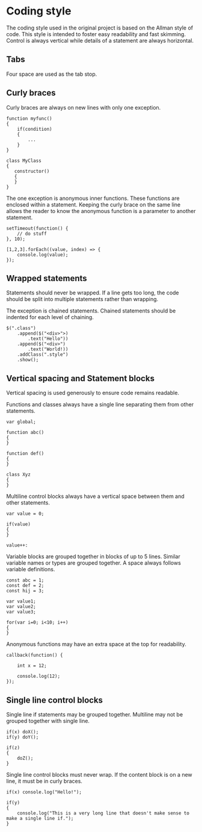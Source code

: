 # Coding style

The coding style used in the original project is based on the Allman style of code. This style is intended to foster easy readability and fast skimming. Control is always vertical while details of a statement are always horizontal. 

## Tabs

Four space are used as the tab stop.

## Curly braces

Curly braces are always on new lines with only one exception.

```
function myfunc()
{
    if(condition)
    {
        ...
    }
}

class MyClass
{
   constructor()
   {
   }
}
```

The one exception is anonymous inner functions. These functions are enclosed within a statement. Keeping the curly brace on the same line allows the reader to know the anonymous function is a parameter to another statement.

```
setTimeout(function() {
    // do stuff
}, 10);

[1,2,3].forEach((value, index) => {
    console.log(value);
});
```

## Wrapped statements

Statements should never be wrapped. If a line gets too long, the code should be split into multiple statements rather than wrapping. 

The exception is chained statements. Chained statements should be indented for each level of chaining.

```
$(".class")
    .append($("<div>">)
        .text("Hello"))
    .append($("<div>")
        .text("World!))
    .addClass(".style")
    .show();
```


## Vertical spacing and Statement blocks

Vertical spacing is used generously to ensure code remains readable.

Functions and classes always have a single line separating them from other statements.

```
var global;

function abc()
{
}

function def()
{
}

class Xyz
{
}
```

Multiline control blocks always have a vertical space between them and other statements.

```
var value = 0;

if(value)
{
}

value++:
```

Variable blocks are grouped together in blocks of up to 5 lines. Similar variable names or types are grouped together. A space always follows variable definitions.

```
const abc = 1;
const def = 2;
const hij = 3;

var value1;
var value2;
var value3;

for(var i=0; i<10; i++)
{
}
```

Anonymous functions may have an extra space at the top for readability.

```
callback(function() {

    int x = 12;

    console.log(12);
});
```

## Single line control blocks

Single line if statements may be grouped together. Multiline may not be grouped together with single line.

```
if(x) doX();
if(y) doY();

if(z)
{
    doZ();
}
```

Single line control blocks must never wrap. If the content block is on a new line, it must be in curly braces.

```
if(x) console.log("Hello!");

if(y)
{
    console.log("This is a very long line that doesn't make sense to make a single line if.");
}
```
